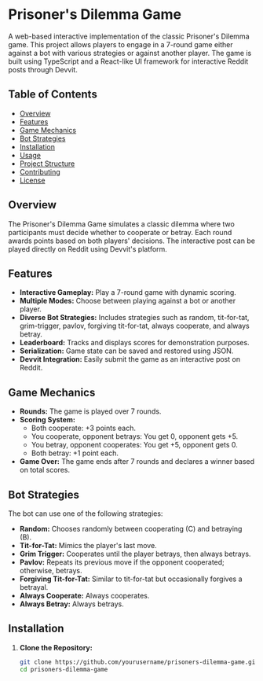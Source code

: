 # Prisoner's Dilemma Game

A web-based interactive implementation of the classic Prisoner's Dilemma game. This project allows players to engage in a 7-round game either against a bot with various strategies or against another player. The game is built using TypeScript and a React-like UI framework for interactive Reddit posts through Devvit.

## Table of Contents

- [Overview](#overview)
- [Features](#features)
- [Game Mechanics](#game-mechanics)
- [Bot Strategies](#bot-strategies)
- [Installation](#installation)
- [Usage](#usage)
- [Project Structure](#project-structure)
- [Contributing](#contributing)
- [License](#license)

## Overview

The Prisoner's Dilemma Game simulates a classic dilemma where two participants must decide whether to cooperate or betray. Each round awards points based on both players' decisions. The interactive post can be played directly on Reddit using Devvit's platform.

## Features

- **Interactive Gameplay:** Play a 7-round game with dynamic scoring.
- **Multiple Modes:** Choose between playing against a bot or another player.
- **Diverse Bot Strategies:** Includes strategies such as random, tit-for-tat, grim-trigger, pavlov, forgiving tit-for-tat, always cooperate, and always betray.
- **Leaderboard:** Tracks and displays scores for demonstration purposes.
- **Serialization:** Game state can be saved and restored using JSON.
- **Devvit Integration:** Easily submit the game as an interactive post on Reddit.

## Game Mechanics

- **Rounds:** The game is played over 7 rounds.
- **Scoring System:**
  - Both cooperate: +3 points each.
  - You cooperate, opponent betrays: You get 0, opponent gets +5.
  - You betray, opponent cooperates: You get +5, opponent gets 0.
  - Both betray: +1 point each.
- **Game Over:** The game ends after 7 rounds and declares a winner based on total scores.

## Bot Strategies

The bot can use one of the following strategies:

- **Random:** Chooses randomly between cooperating (C) and betraying (B).
- **Tit-for-Tat:** Mimics the player's last move.
- **Grim Trigger:** Cooperates until the player betrays, then always betrays.
- **Pavlov:** Repeats its previous move if the opponent cooperated; otherwise, betrays.
- **Forgiving Tit-for-Tat:** Similar to tit-for-tat but occasionally forgives a betrayal.
- **Always Cooperate:** Always cooperates.
- **Always Betray:** Always betrays.

## Installation

1. **Clone the Repository:**
   ```bash
   git clone https://github.com/yourusername/prisoners-dilemma-game.git
   cd prisoners-dilemma-game
